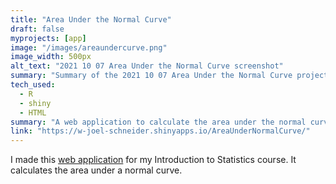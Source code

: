 ```yaml
---
title: "Area Under the Normal Curve"
draft: false
myprojects: [app]
image: "/images/areaundercurve.png"
image_width: 500px
alt_text: "2021 10 07 Area Under the Normal Curve screenshot"
summary: "Summary of the 2021 10 07 Area Under the Normal Curve project"
tech_used:
  - R
  - shiny
  - HTML
summary: "A web application to calculate the area under the normal curve"
link: "https://w-joel-schneider.shinyapps.io/AreaUnderNormalCurve/"
---
```

 	
I made this [web application](https://w-joel-schneider.shinyapps.io/AreaUnderNormalCurve/) for my Introduction to Statistics course. It calculates the area under a normal curve.
